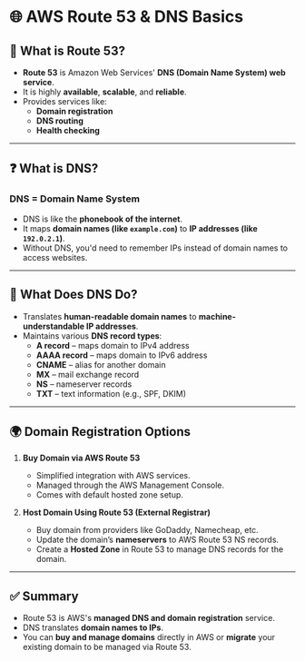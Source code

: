 # 🌐 AWS Route 53 & DNS Basics

## 📘 What is Route 53?
- **Route 53** is Amazon Web Services' **DNS (Domain Name System) web service**.
- It is highly **available**, **scalable**, and **reliable**.
- Provides services like:
  - **Domain registration**
  - **DNS routing**
  - **Health checking**

---

## ❓ What is DNS?

### DNS = Domain Name System
- DNS is like the **phonebook of the internet**.
- It maps **domain names (like `example.com`)** to **IP addresses (like `192.0.2.1`)**.
- Without DNS, you'd need to remember IPs instead of domain names to access websites.

---

## 🔁 What Does DNS Do?

- Translates **human-readable domain names** to **machine-understandable IP addresses**.
- Maintains various **DNS record types**:
  - **A record** – maps domain to IPv4 address
  - **AAAA record** – maps domain to IPv6 address
  - **CNAME** – alias for another domain
  - **MX** – mail exchange record
  - **NS** – nameserver records
  - **TXT** – text information (e.g., SPF, DKIM)

---

## 🌍 Domain Registration Options

1. **Buy Domain via AWS Route 53**
   - Simplified integration with AWS services.
   - Managed through the AWS Management Console.
   - Comes with default hosted zone setup.

2. **Host Domain Using Route 53 (External Registrar)**
   - Buy domain from providers like GoDaddy, Namecheap, etc.
   - Update the domain’s **nameservers** to AWS Route 53 NS records.
   - Create a **Hosted Zone** in Route 53 to manage DNS records for the domain.

---

## ✅ Summary

- Route 53 is AWS's **managed DNS and domain registration** service.
- DNS translates **domain names to IPs**.
- You can **buy and manage domains** directly in AWS or **migrate** your existing domain to be managed via Route 53.
